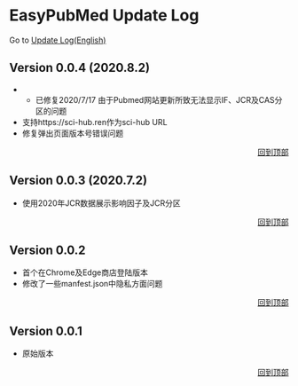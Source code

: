 <a id="top"></a>
# EasyPubMed Update Log
Go to [Update Log(English)](https://github.com/naivenaive/EasyPubMed/blob/master/Update_log.md)

## Version 0.0.4 (2020.8.2)
- - 已修复2020/7/17 由于Pubmed网站更新所致无法显示IF、JCR及CAS分区的问题
- 支持https://sci-hub.ren作为sci-hub URL 
- 修复弹出页面版本号错误问题
<p align="right">
<a href="#top">回到顶部</a>
</p>

## Version 0.0.3 (2020.7.2)
- 使用2020年JCR数据展示影响因子及JCR分区
<p align="right">
<a href="#top">回到顶部</a>
</p>

## Version 0.0.2
- 首个在Chrome及Edge商店登陆版本
- 修改了一些manfest.json中隐私方面问题
<p align="right">
<a href="#top">回到顶部</a>
</p>

## Version 0.0.1
- 原始版本
<p align="right">
<a href="#top">回到顶部</a>
</p>